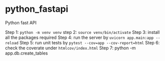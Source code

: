 # python_fastapi
Python fast API


Step 1: `python -m venv venv`
step 2: `source venv/bin/activate`
Step 3: install all the packages required
Step 4: run the server by `uvicorn app.main:app --reload`
Step 5: run unit tests by `pytest --cov=app --cov-report=html`
Step 6: check the coverate under `htmlcov/index.html`
Step 7: python -m app.db.create_tables